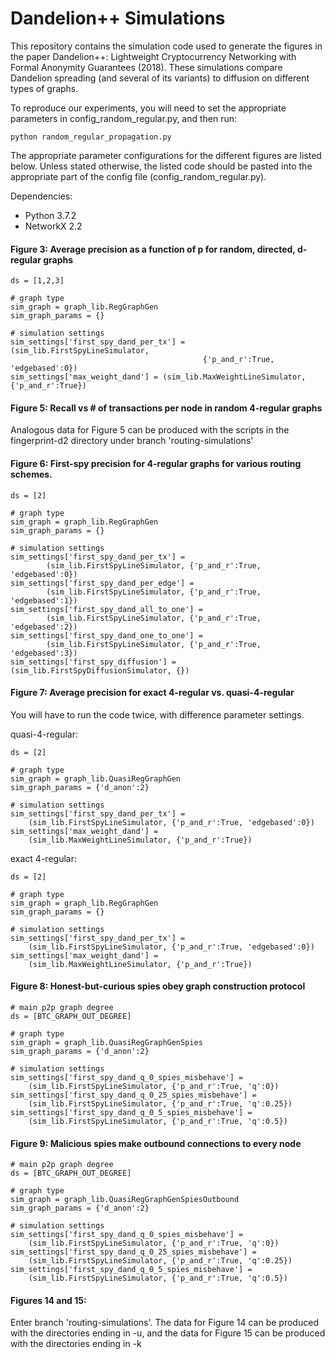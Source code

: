 
# Dandelion++ Simulations
This repository contains the simulation code used to generate the figures in the paper Dandelion++: Lightweight Cryptocurrency Networking with Formal Anonymity Guarantees (2018). These simulations compare Dandelion spreading (and several of its variants) to diffusion on different types of graphs.

To reproduce our experiments, you will need to set the appropriate parameters in
config_random_regular.py, and then run:

`python random_regular_propagation.py`

The appropriate parameter configurations for the different figures are listed below. Unless stated otherwise, the listed code should be pasted into the appropriate part of the config file (config_random_regular.py).

Dependencies:

- Python 3.7.2
- NetworkX 2.2

#### Figure 3: Average precision as a function of p for random, directed, d-regular graphs

```
ds = [1,2,3]

# graph type
sim_graph = graph_lib.RegGraphGen
sim_graph_params = {}

# simulation settings
sim_settings['first_spy_dand_per_tx'] = (sim_lib.FirstSpyLineSimulator,
										   {'p_and_r':True, 'edgebased':0})
sim_settings['max_weight_dand'] = (sim_lib.MaxWeightLineSimulator, {'p_and_r':True})

```

#### Figure 5: Recall vs # of transactions per node in random 4-regular graphs
Analogous data for Figure 5 can be produced with the scripts in the fingerprint-d2 directory under branch 'routing-simulations'


#### Figure 6: First-spy precision for 4-regular graphs for various routing schemes.


```
ds = [2]

# graph type
sim_graph = graph_lib.RegGraphGen
sim_graph_params = {}

# simulation settings
sim_settings['first_spy_dand_per_tx'] =
		(sim_lib.FirstSpyLineSimulator, {'p_and_r':True, 'edgebased':0})
sim_settings['first_spy_dand_per_edge'] =
		(sim_lib.FirstSpyLineSimulator, {'p_and_r':True, 'edgebased':1})
sim_settings['first_spy_dand_all_to_one'] =
		(sim_lib.FirstSpyLineSimulator, {'p_and_r':True, 'edgebased':2})
sim_settings['first_spy_dand_one_to_one'] =
		(sim_lib.FirstSpyLineSimulator, {'p_and_r':True, 'edgebased':3})
sim_settings['first_spy_diffusion'] = (sim_lib.FirstSpyDiffusionSimulator, {})
```


#### Figure 7: Average precision for exact 4-regular vs. quasi-4-regular

You will have to run the code twice, with difference parameter settings.

quasi-4-regular:

```
ds = [2]

# graph type
sim_graph = graph_lib.QuasiRegGraphGen
sim_graph_params = {'d_anon':2}

# simulation settings
sim_settings['first_spy_dand_per_tx'] =
	(sim_lib.FirstSpyLineSimulator, {'p_and_r':True, 'edgebased':0})
sim_settings['max_weight_dand'] =
	(sim_lib.MaxWeightLineSimulator, {'p_and_r':True})
```


exact 4-regular:

```
ds = [2]

# graph type
sim_graph = graph_lib.RegGraphGen
sim_graph_params = {}

# simulation settings
sim_settings['first_spy_dand_per_tx'] =
	(sim_lib.FirstSpyLineSimulator, {'p_and_r':True, 'edgebased':0})
sim_settings['max_weight_dand'] =
	(sim_lib.MaxWeightLineSimulator, {'p_and_r':True})
```

#### Figure 8: Honest-but-curious spies obey graph construction protocol

```
# main p2p graph degree
ds = [BTC_GRAPH_OUT_DEGREE]

# graph type
sim_graph = graph_lib.QuasiRegGraphGenSpies
sim_graph_params = {'d_anon':2}

# simulation settings
sim_settings['first_spy_dand_q_0_spies_misbehave'] =
	(sim_lib.FirstSpyLineSimulator, {'p_and_r':True, 'q':0})
sim_settings['first_spy_dand_q_0_25_spies_misbehave'] =
	(sim_lib.FirstSpyLineSimulator, {'p_and_r':True, 'q':0.25})
sim_settings['first_spy_dand_q_0_5_spies_misbehave'] =
	(sim_lib.FirstSpyLineSimulator, {'p_and_r':True, 'q':0.5})
```


#### Figure 9: Malicious spies make outbound connections to every node

```
# main p2p graph degree
ds = [BTC_GRAPH_OUT_DEGREE]

# graph type
sim_graph = graph_lib.QuasiRegGraphGenSpiesOutbound
sim_graph_params = {'d_anon':2}

# simulation settings
sim_settings['first_spy_dand_q_0_spies_misbehave'] =
	(sim_lib.FirstSpyLineSimulator, {'p_and_r':True, 'q':0})
sim_settings['first_spy_dand_q_0_25_spies_misbehave'] =
	(sim_lib.FirstSpyLineSimulator, {'p_and_r':True, 'q':0.25})
sim_settings['first_spy_dand_q_0_5_spies_misbehave'] =
	(sim_lib.FirstSpyLineSimulator, {'p_and_r':True, 'q':0.5})
```

#### Figures 14 and 15:
Enter branch 'routing-simulations'. The data for Figure 14 can be produced with the directories ending in -u, and the data for Figure 15 can be produced with the directories ending in -k



